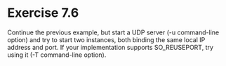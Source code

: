 # Exercise 7.6 
Continue the previous example, but start a UDP server (-u command-line option) and try to start two instances, both binding the same local IP address and port. If your implementation supports SO\_REUSEPORT, try using it (-T command-line option).
